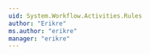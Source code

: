 ```yaml
---
uid: System.Workflow.Activities.Rules
author: "Erikre"
ms.author: "erikre"
manager: "erikre"
---
```

